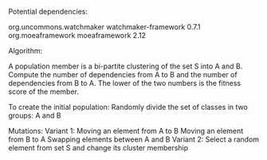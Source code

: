 Potential dependencies:

   <!-- http://watchmaker.uncommons.org/
        Apache 2.0 -->
   <dependency>
      <groupId>org.uncommons.watchmaker</groupId>
      <artifactId>watchmaker-framework</artifactId>
      <version>0.7.1</version>
   </dependency>

   <!-- http://moeaframework.org/ 
        LGPL 3.0 -->
   <dependency>
      <groupId>org.moeaframework</groupId>
      <artifactId>moeaframework</artifactId>
      <version>2.12</version>
   </dependency>

Algorithm:

   A population member is a bi-partite clustering of the set S into A and B.
      Compute the number of dependencies from A to B and the number of dependencies from B to A.
      The lower of the two numbers is the fitness score of the member.

   To create the initial population:
      Randomly divide the set of classes in two groups: A and B

   Mutations:
      Variant 1:
         Moving an element from A to B
         Moving an element from B to A
         Swapping elements between A and B
      Variant 2:
         Select a random element from set S and change its cluster membership
